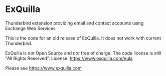 # ExQuilla
Thunderbird extension providing email and contact accounts using Exchange Web Services

This is the code for an old release of ExQuilla. It does not work with current Thunderbird.

ExQuilla is *not* Open Source and *not* free of charge. The code license is still "All Rights Reserved". License: https://www.exquilla.com/eula

Please see https://www.exquilla.com
